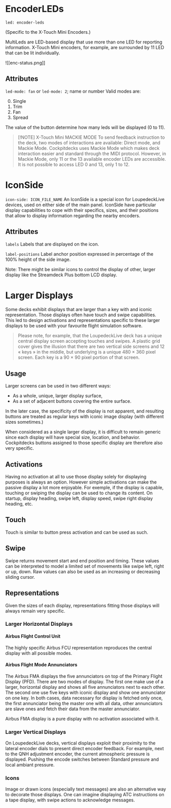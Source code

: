

# EncoderLEDs

`led: encoder-leds`

(Specific to the X-Touch Mini Encoders.)

MultiLeds are LED-based display that use more than one LED for reporting information.
X-Touch Mini encoders, for example, are surrounded by 11 LED that can be lit individually.

![[enc-status.png]]
## Attributes

`led-mode: fan` or `led-mode: 2`; name or number
Valid modes are:

0. Single
1. Trim
2. Fan
3. Spread

The value of the button determine how many leds will be displayed (0 to 11).


> [!NOTE] X-Touch Mini MACKIE MODE
> To send feedback instruction to the deck, two modes of interactions are available: Direct mode, and Mackie Mode. Cockpitdecks uses Mackie Mode which makes deck interaction easier and standard through the MIDI protocol. However, in Mackie Mode, only 11 or the 13 available encoder LEDs are accessible. It is not possible to access LED 0 and 13, only 1 to 12. 


# IconSide

`icon-side: ICON_FILE_NAME`
An IconSide is a special icon for LoupedeckLive devices, used on either side of the main panel. IconSide have particular display capabilities to cope with their specifics, sizes, and their positions that allow to display information regarding the nearby encoders.
## Attributes

`labels`
Labels that are displayed on the icon.

`label-positions`
Label anchor position expressed in percentage of the 100% height of the side image.

Note: There might be similar icons to control the display of other, larger display like the Streamdeck Plus bottom LCD display.

# Larger Displays

Some decks exhibit displays that are larger than a key with and iconic representation. Those displays often have touch and swipe capabilities. This led to design activations and representations specific to these larger displays to be used with your favourite flight simulation software.

> Please note, for example, that the LoupedeckLive deck has a unique central display screen accepting touches and swipes. A plastic grid cover gives the illusion that there are two vertical side screens and 12 « keys » in the middle, but underlying is a unique 480 × 360 pixel screen. Each key is a 90 × 90 pixel portion of that screen.

## Usage

Larger screens can be used in two different ways:

- As a whole, unique, larger display surface,
- As a set of adjacent buttons covering the entire surface.

In the later case, the specificity of the display is not apparent, and resulting buttons are treated as regular keys with iconic image display (with different sizes sometimes.)

When considered as a single larger display, it is difficult to remain generic since each display will have special size, location, and behavior. Cockpitdecks buttons assigned to those specific display are therefore also very specific.
## Activations

Having no activation at all to use those display solely for displaying purposes is always an option. However simple activations can make the passive display a lot more enjoyable.
For exemple, if the display is capable, touching or swiping the display can be used to change its content. On startup, display heading, swipe left, display speed, swipe right display heading, etc.

## Touch

Touch is similar to button press activation and can be used as such.

## Swipe

Swipe returns movement start and end position and timing. These values can be interpreted to model a limited set of movements like swipe left, right or up, down. Raw values can also be used as an increasing or decreasing sliding cursor.

## Representations

Given the sizes of each display, representations fitting those displays will always remain very specific.
### Larger Horizontal Displays

#### Airbus Flight Control Unit

The highly specific Airbus FCU representation reproduces the central display with all possible modes.

#### Airbus Flight Mode Annunciators

The Airbus FMA displays the five annunciators on top of the Primary Flight Display (PFD).
There are two modes of display. The first one make use of a larger, horizontal display and shows all five annunciators next to each other. The second one use five keys with iconic display and show one annunciator on one key. In both cases, data necessary for display is fetched only once, the first annunciator being the master one with all data, other annunciators are slave ones and fetch their data from the master annunciator.

Airbus FMA display is a pure display with no activation associated with it.
### Larger Vertical Displays

On LoupedeckLive decks, vertical displays exploit their proximity to the lateral encoder dials to present direct encoder feedback. For example, next to the QNH adjustment encoder, the current atmospheric pressure is displayed. Pushing the encode switches between Standard pressure and local ambiant pressure.
### Icons

Image or drawn icons (especially text messages) are also an alternative way to decorate those displays. One can imagine displaying ATC instructions on a tape display, with swipe actions to acknowledge messages.